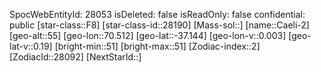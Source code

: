 ﻿---
location: [-37.144,70.512,55]
type: Station
tags:
- astro/Star

---
SpocWebEntityId: 28053
isDeleted: false
isReadOnly: false
confidential: public
[star-class::F8]
[star-class-id::28190]
[Mass-sol::]
[name::Caeli-2]
[geo-alt::55]
[geo-lon::70.512]
[geo-lat::-37.144]
[geo-lon-v::0.003]
[geo-lat-v::0.19]
[bright-min::51]
[bright-max::51]
[Zodiac-index::2]
[ZodiacId::28092]
[NextStarId::]


